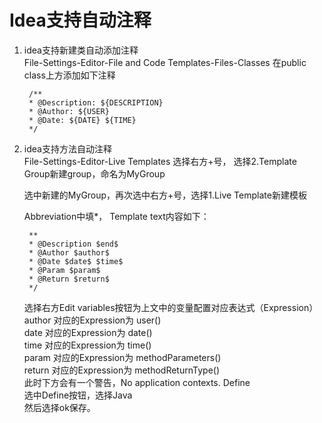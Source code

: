 # Idea支持自动注释


1. idea支持新建类自动添加注释  
    File-Settings-Editor-File and Code Templates-Files-Classes 在public class上方添加如下注释

        /**
        * @Description: ${DESCRIPTION}
        * @Author: ${USER}
        * @Date: ${DATE} ${TIME}
        */

2. idea支持方法自动注释  
    File-Settings-Editor-Live Templates 选择右方+号， 选择2.Template Group新建group，命名为MyGroup  

    选中新建的MyGroup，再次选中右方+号，选择1.Live Template新建模板 

    Abbreviation中填*， Template text内容如下：  

        **
        * @Description $end$
        * @Author $author$
        * @Date $date$ $time$
        * @Param $param$ 
        * @Return $return$
        */

    选择右方Edit variables按钮为上文中的变量配置对应表达式（Expression）  
    author 对应的Expression为 user()  
    date 对应的Expression为 date()  
    time 对应的Expression为 time()  
    param 对应的Expression为 methodParameters()  
    return 对应的Expression为 methodReturnType()  
    此时下方会有一个警告，No application contexts. Define  
    选中Define按钮，选择Java  
    然后选择ok保存。

